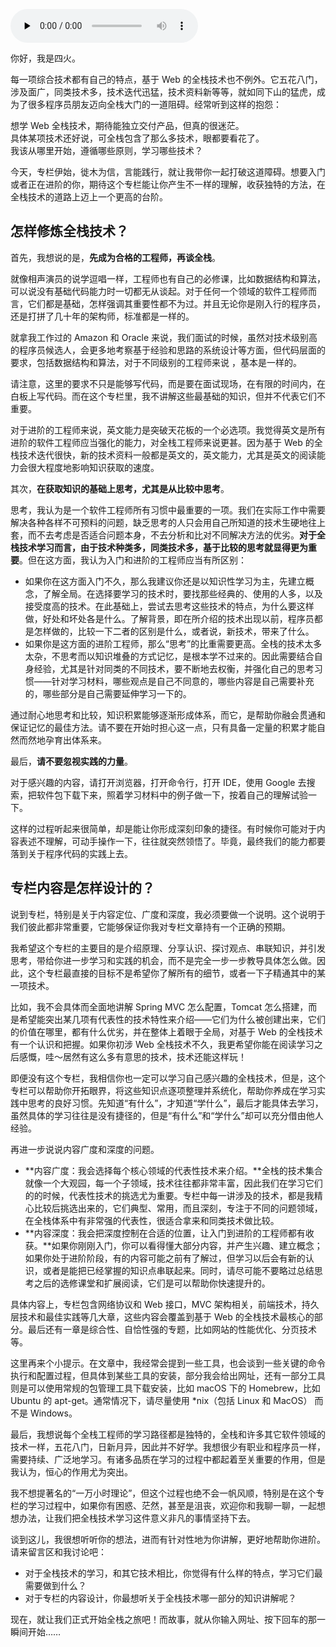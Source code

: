 <audio id="audio" title="学习路径 | 怎样成为一名优秀的全栈工程师？" controls="" preload="none"><source id="mp3" src="https://static001.geekbang.org/resource/audio/85/23/85e69c19484222a90b8cf85f9e6df223.mp3"></audio>

你好，我是四火。

每一项综合技术都有自己的特点，基于 Web 的全栈技术也不例外。它五花八门，涉及面广，同类技术多，技术迭代迅猛，技术资料新等等，就如同下山的猛虎，成为了很多程序员朋友迈向全栈大门的一道阻碍。经常听到这样的抱怨：

> 
<p>想学 Web 全栈技术，期待能独立交付产品，但真的很迷茫。<br/>
具体某项技术还好说，可全栈包含了那么多技术，眼都要看花了。<br/>
我该从哪里开始，遵循哪些原则，学习哪些技术？</p>


今天，专栏伊始，徙木为信，言能践行，就让我带你一起打破这道障碍。想要入门或者正在进阶的你，期待这个专栏能让你产生不一样的理解，收获独特的方法，在全栈技术的道路上迈上一个更高的台阶。

## 怎样修炼全栈技术？

首先，我想说的是，**先成为合格的工程师，再谈全栈**。

就像相声演员的说学逗唱一样，工程师也有自己的必修课，比如数据结构和算法，可以说没有基础代码能力时一切都无从谈起。对于任何一个领域的软件工程师而言，它们都是基础，怎样强调其重要性都不为过。并且无论你是刚入行的程序员，还是打拼了几十年的架构师，标准都是一样的。

就拿我工作过的 Amazon 和 Oracle 来说，我们面试的时候，虽然对技术级别高的程序员候选人，会更多地考察基于经验和思路的系统设计等方面，但代码层面的要求，包括数据结构和算法，对于不同级别的工程师来说 ，基本是一样的。

请注意，这里的要求不只是能够写代码，而是要在面试现场，在有限的时间内，在白板上写代码。而在这个专栏里，我不讲解这些最基础的知识，但并不代表它们不重要。

对于进阶的工程师来说，英文能力是突破天花板的一个必选项。我觉得英文是所有进阶的软件工程师应当强化的能力，对全栈工程师来说更甚。因为基于 Web 的全栈技术迭代很快，新的技术资料一般都是英文的，英文能力，尤其是英文的阅读能力会很大程度地影响知识获取的速度。

其次，**在获取知识的基础上思考，尤其是从比较中思考**。

思考，我认为是一个软件工程师所有习惯中最重要的一项。我们在实际工作中需要解决各种各样不可预料的问题，缺乏思考的人只会用自己所知道的技术生硬地往上套，而不去考虑是否适合问题本身，不去分析和比对不同解决方法的优劣。**对于全栈技术学习而言，由于技术种类多，同类技术多，基于比较的思考就显得更为重要**。但在这方面，我认为入门和进阶的工程师应当有所区别：

- 如果你在这方面入门不久，那么我建议你还是以知识性学习为主，先建立概念，了解全局。在选择要学习的技术时，要找那些经典的、使用的人多，以及接受度高的技术。在此基础上，尝试去思考这些技术的特点，为什么要这样做，好处和坏处各是什么。了解背景，即在所介绍的技术出现以前，程序员都是怎样做的，比较一下二者的区别是什么，或者说，新技术，带来了什么。
- 如果你是这方面的进阶工程师，那么“思考”的比重需要更高。全栈的技术太多太杂，不思考而以知识堆叠的方式记忆，是根本学不过来的。因此需要结合自身经验，尤其是针对同类的不同技术，要不断地去权衡，并强化自己的思考习惯——针对学习材料，哪些观点是自己不同意的，哪些内容是自己需要补充的，哪些部分是自己需要延伸学习一下的。

通过耐心地思考和比较，知识积累能够逐渐形成体系，而它，是帮助你融会贯通和保证记忆的最佳方法。请不要在开始时担心这一点，只有具备一定量的积累才能自然而然地孕育出体系来。

最后，**请不要忽视实践的力量**。

对于感兴趣的内容，请打开浏览器，打开命令行，打开 IDE，使用 Google 去搜索，把软件包下载下来，照着学习材料中的例子做一下，按着自己的理解试验一下。

这样的过程听起来很简单，却是能让你形成深刻印象的捷径。有时候你可能对于内容表述不理解，可动手操作一下，往往就突然领悟了。毕竟，最终我们的能力都要落到关于程序代码的实践上去。

## 专栏内容是怎样设计的？

说到专栏，特别是关于内容定位、广度和深度，我必须要做一个说明。这个说明于我们彼此都非常重要，它能够保证你我对专栏文章持有一个正确的预期。

我希望这个专栏的主要目的是介绍原理、分享认识、探讨观点、串联知识，并引发思考，带给你进一步学习和实践的机会，而不是完全一步一步教导具体怎么做。因此，这个专栏最直接的目标不是希望你了解所有的细节，或者一下子精通其中的某一项技术。

比如，我不会具体而全面地讲解 Spring MVC 怎么配置，Tomcat 怎么搭建，而是希望能突出某几项有代表性的技术特性来介绍——它们为什么被创建出来，它们的价值在哪里，都有什么优劣，并在整体上着眼于全局，对基于 Web 的全栈技术有一个认识和把握。如果你初涉 Web 全栈技术不久，我更希望你能在阅读学习之后感慨，哇～居然有这么多有意思的技术，技术还能这样玩！

即便没有这个专栏，我相信你也一定可以学习自己感兴趣的全栈技术，但是，这个专栏可以帮助你开拓眼界，将这些知识点逐项整理并系统化，帮助你养成在学习实践中思考的良好习惯。先知道“有什么”，才知道“学什么”，最后才能具体去学习，虽然具体的学习往往是没有捷径的，但是“有什么”和“学什么”却可以充分借由他人经验。

再进一步说说内容广度和深度的问题。

- **内容广度：我会选择每个核心领域的代表性技术来介绍。**全栈的技术集合就像一个大观园，每一个子领域，技术往往都非常丰富，因此我们在学习它们的的时候，代表性技术的挑选尤为重要。专栏中每一讲涉及的技术，都是我精心比较后挑选出来的，它们典型、常用，而且深刻，专注于不同的问题领域，在全栈体系中有非常强的代表性，很适合拿来和同类技术做比较。
- **内容深度：我会把深度控制在合适的位置，让入门到进阶的工程师都有收获。**如果你刚刚入门，你可以看得懂大部分内容，并产生兴趣、建立概念；如果你处于进阶阶段，有的内容可能之前有了解过，但学习以后会有新的认识，或者是能把已经掌握的知识点串联起来。同时，请尽可能不要略过总结思考之后的选修课堂和扩展阅读，它们是可以帮助你快速提升的。

具体内容上，专栏包含网络协议和 Web 接口，MVC 架构相关，前端技术，持久层技术和最佳实践等几大章，这些内容会覆盖到基于 Web 的全栈技术最核心的部分。最后还有一章是综合性、自恰性强的专题，比如网站的性能优化、分页技术等。

这里再来个小提示。在文章中，我经常会提到一些工具，也会谈到一些关键的命令执行和配置过程，但具体到某些工具的安装，部分我会给出网址，还有一部分工具则是可以使用常规的包管理工具下载安装，比如 macOS 下的 Homebrew，比如 Ubuntu 的 apt-get。通常情况下，请尽量使用 *nix（包括 Linux 和 MacOS） 而不是 Windows。

最后，我想说每个全栈工程师的学习路径都是独特的，全栈和许多其它软件领域的技术一样，五花八门，日新月异，因此并不好学。我想很少有职业和程序员一样，需要持续、广泛地学习。有诸多品质在学习的过程中都起着至关重要的作用，但是我认为，恒心的作用尤为突出。

我不想提著名的“一万小时理论”，但这个过程也绝不会一帆风顺，特别是在这个专栏的学习过程中，如果你有困惑、茫然，甚至是沮丧，欢迎你和我聊一聊，一起想想办法，让我们把全栈技术学习这件意义非凡的事情坚持下去。

谈到这儿，我很想听听你的想法，进而有针对性地为你讲解，更好地帮助你进阶。请来留言区和我讨论吧：

- 对于全栈技术的学习，和其它技术相比，你觉得有什么样的特点，学习它们最需要做到什么？
- 对于专栏的内容设计，你最想听关于全栈技术哪一部分的知识讲解呢？

现在，就让我们正式开始全栈之旅吧！而故事，就从你输入网址、按下回车的那一瞬间开始……


